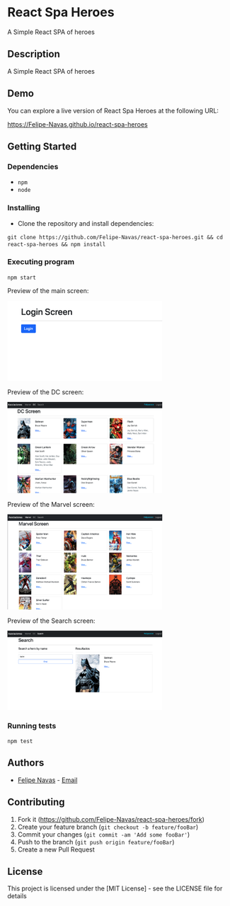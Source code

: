 # React Spa Heroes

A Simple React SPA of heroes

## Description

A Simple React SPA of heroes

## Demo

You can explore a live version of React Spa Heroes at the following URL:

https://Felipe-Navas.github.io/react-spa-heroes

## Getting Started

### Dependencies

- `npm`
- `node`

### Installing

- Clone the repository and install dependencies:

```
git clone https://github.com/Felipe-Navas/react-spa-heroes.git && cd react-spa-heroes && npm install
```

### Executing program

```
npm start
```

Preview of the main screen:

<img width="350" src="assets/MainScreen.png" alt="Preview of the main screen" />

Preview of the DC screen:

<img width="350" src="assets/DCScreen.png" alt="Preview of the DC screen" />

Preview of the Marvel screen:

<img width="350" src="assets/MarvelScreen.png" alt="Preview of the Marvel screen" />

Preview of the Search screen:

<img width="350" src="assets/SearchScreen.png" alt="Preview of the Search screen" />

### Running tests

```
npm test
```

## Authors

- [Felipe Navas](https://www.linkedin.com/in/felipenavaslederhos) - [Email](mailto:felipenavas.itec@gmail.com?subject=[GitHub]%react-spa-heroes)

## Contributing

1. Fork it (<https://github.com/Felipe-Navas/react-spa-heroes/fork>)
2. Create your feature branch (`git checkout -b feature/fooBar`)
3. Commit your changes (`git commit -am 'Add some fooBar'`)
4. Push to the branch (`git push origin feature/fooBar`)
5. Create a new Pull Request

## License

This project is licensed under the [MIT License] - see the LICENSE file for details
